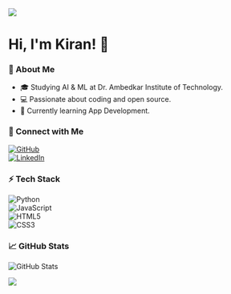 <!-- Header with Animated Color Line -->
<img src="https://capsule-render.vercel.app/api?type=waving&color=gradient&height=100&section=header"/>

# Hi, I'm Kiran! 👋  

### 🚀 About Me  
- 🎓 Studying AI & ML at Dr. Ambedkar Institute of Technology.  
- 💻 Passionate about coding and open source.  
- 🌱 Currently learning App Development.  

### 🔗 Connect with Me  
[![GitHub](https://img.shields.io/badge/GitHub-kiran05--stack-181717?style=for-the-badge&logo=github)](https://github.com/kiran05-stack)  
[![LinkedIn](https://img.shields.io/badge/LinkedIn-Connect-blue?style=for-the-badge&logo=linkedin)](YOUR_LINKEDIN_URL)

### ⚡ Tech Stack  
![Python](https://img.shields.io/badge/Python-3776AB?style=for-the-badge&logo=python&logoColor=white)  
![JavaScript](https://img.shields.io/badge/JavaScript-F7DF1E?style=for-the-badge&logo=javascript&logoColor=black)  
![HTML5](https://img.shields.io/badge/HTML5-E34F26?style=for-the-badge&logo=html5&logoColor=white)  
![CSS3](https://img.shields.io/badge/CSS3-1572B6?style=for-the-badge&logo=css3&logoColor=white)  

### 📈 GitHub Stats  
![GitHub Stats](https://github-readme-stats.vercel.app/api?username=kiran05-stack&show_icons=true&theme=dark)  

<!-- Footer with Animated Color Line -->
<img src="https://capsule-render.vercel.app/api?type=waving&color=gradient&height=100&section=footer"/>
